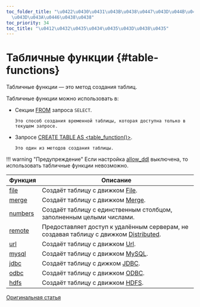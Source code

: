 ```yaml
---
toc_folder_title: "\u0422\u0430\u0431\u043B\u0438\u0447\u043D\u044B\u0435 \u0444\u0443\
  \u043D\u043A\u0446\u0438\u0438"
toc_priority: 34
toc_title: "\u0412\u0432\u0435\u0434\u0435\u043D\u0438\u0435"
---
```


# Табличные функции {#table-functions}

Табличные функции — это метод создания таблиц.

Табличные функции можно использовать в:

-   Секции [FROM](../statements/select.md#select-from) запроса `SELECT`.

        Это способ создания временной таблицы, которая доступна только в текущем запросе.

-   Запросе [CREATE TABLE AS \<table\_function()\>](../statements/create.md#create-table-query).

        Это один из методов создания таблицы.

!!! warning "Предупреждение"
    Если настройка [allow\_ddl](../../operations/settings/permissions-for-queries.md#settings_allow_ddl) выключена, то использовать табличные функции невозможно.

| Функция               | Описание                                                                                                                              |
|-----------------------|---------------------------------------------------------------------------------------------------------------------------------------|
| [file](file.md)       | Создаёт таблицу с движком [File](../../sql-reference/table-functions/index.md).                                                       |
| [merge](merge.md)     | Создаёт таблицу с движком [Merge](../../sql-reference/table-functions/index.md).                                                      |
| [numbers](numbers.md) | Создаёт таблицу с единственным столбцом, заполненным целыми числами.                                                                  |
| [remote](remote.md)   | Предоставляет доступ к удалённым серверам, не создавая таблицу с движком [Distributed](../../sql-reference/table-functions/index.md). |
| [url](url.md)         | Создаёт таблицу с движком [Url](../../sql-reference/table-functions/index.md).                                                        |
| [mysql](mysql.md)     | Создаёт таблицу с движком [MySQL](../../sql-reference/table-functions/index.md).                                                      |
| [jdbc](jdbc.md)       | Создаёт таблицу с дижком [JDBC](../../sql-reference/table-functions/index.md).                                                        |
| [odbc](odbc.md)       | Создаёт таблицу с движком [ODBC](../../sql-reference/table-functions/index.md).                                                       |
| [hdfs](hdfs.md)       | Создаёт таблицу с движком [HDFS](../../sql-reference/table-functions/index.md).                                                       |

[Оригинальная статья](https://clickhouse.tech/docs/ru/query_language/table_functions/) <!--hide-->
